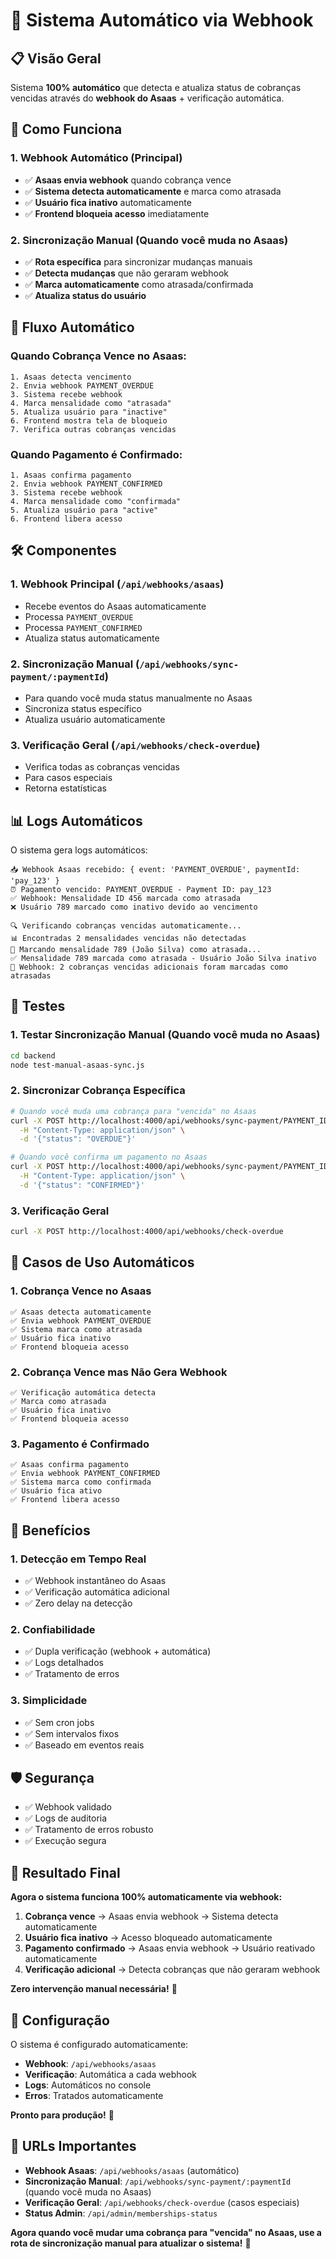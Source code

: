 # 📡 Sistema Automático via Webhook

## 📋 Visão Geral

Sistema **100% automático** que detecta e atualiza status de cobranças vencidas através do **webhook do Asaas** + verificação automática.

## 🚀 Como Funciona

### **1. Webhook Automático (Principal)**
- ✅ **Asaas envia webhook** quando cobrança vence
- ✅ **Sistema detecta automaticamente** e marca como atrasada
- ✅ **Usuário fica inativo** automaticamente
- ✅ **Frontend bloqueia acesso** imediatamente

### **2. Sincronização Manual (Quando você muda no Asaas)**
- ✅ **Rota específica** para sincronizar mudanças manuais
- ✅ **Detecta mudanças** que não geraram webhook
- ✅ **Marca automaticamente** como atrasada/confirmada
- ✅ **Atualiza status do usuário**

## 🎯 Fluxo Automático

### **Quando Cobrança Vence no Asaas:**
```
1. Asaas detecta vencimento
2. Envia webhook PAYMENT_OVERDUE
3. Sistema recebe webhook
4. Marca mensalidade como "atrasada"
5. Atualiza usuário para "inactive"
6. Frontend mostra tela de bloqueio
7. Verifica outras cobranças vencidas
```

### **Quando Pagamento é Confirmado:**
```
1. Asaas confirma pagamento
2. Envia webhook PAYMENT_CONFIRMED
3. Sistema recebe webhook
4. Marca mensalidade como "confirmada"
5. Atualiza usuário para "active"
6. Frontend libera acesso
```

## 🛠️ Componentes

### **1. Webhook Principal (`/api/webhooks/asaas`)**
- Recebe eventos do Asaas automaticamente
- Processa `PAYMENT_OVERDUE`
- Processa `PAYMENT_CONFIRMED`
- Atualiza status automaticamente

### **2. Sincronização Manual (`/api/webhooks/sync-payment/:paymentId`)**
- Para quando você muda status manualmente no Asaas
- Sincroniza status específico
- Atualiza usuário automaticamente

### **3. Verificação Geral (`/api/webhooks/check-overdue`)**
- Verifica todas as cobranças vencidas
- Para casos especiais
- Retorna estatísticas

## 📊 Logs Automáticos

O sistema gera logs automáticos:

```
📥 Webhook Asaas recebido: { event: 'PAYMENT_OVERDUE', paymentId: 'pay_123' }
⏰ Pagamento vencido: PAYMENT_OVERDUE - Payment ID: pay_123
✅ Webhook: Mensalidade ID 456 marcada como atrasada
❌ Usuário 789 marcado como inativo devido ao vencimento

🔍 Verificando cobranças vencidas automaticamente...
📊 Encontradas 2 mensalidades vencidas não detectadas
🔄 Marcando mensalidade 789 (João Silva) como atrasada...
✅ Mensalidade 789 marcada como atrasada - Usuário João Silva inativo
🎯 Webhook: 2 cobranças vencidas adicionais foram marcadas como atrasadas
```

## 🧪 Testes

### **1. Testar Sincronização Manual (Quando você muda no Asaas)**
```bash
cd backend
node test-manual-asaas-sync.js
```

### **2. Sincronizar Cobrança Específica**
```bash
# Quando você muda uma cobrança para "vencida" no Asaas
curl -X POST http://localhost:4000/api/webhooks/sync-payment/PAYMENT_ID \
  -H "Content-Type: application/json" \
  -d '{"status": "OVERDUE"}'

# Quando você confirma um pagamento no Asaas
curl -X POST http://localhost:4000/api/webhooks/sync-payment/PAYMENT_ID \
  -H "Content-Type: application/json" \
  -d '{"status": "CONFIRMED"}'
```

### **3. Verificação Geral**
```bash
curl -X POST http://localhost:4000/api/webhooks/check-overdue
```

## 🎯 Casos de Uso Automáticos

### **1. Cobrança Vence no Asaas**
```
✅ Asaas detecta automaticamente
✅ Envia webhook PAYMENT_OVERDUE
✅ Sistema marca como atrasada
✅ Usuário fica inativo
✅ Frontend bloqueia acesso
```

### **2. Cobrança Vence mas Não Gera Webhook**
```
✅ Verificação automática detecta
✅ Marca como atrasada
✅ Usuário fica inativo
✅ Frontend bloqueia acesso
```

### **3. Pagamento é Confirmado**
```
✅ Asaas confirma pagamento
✅ Envia webhook PAYMENT_CONFIRMED
✅ Sistema marca como confirmada
✅ Usuário fica ativo
✅ Frontend libera acesso
```

## 🚀 Benefícios

### **1. Detecção em Tempo Real**
- ✅ Webhook instantâneo do Asaas
- ✅ Verificação automática adicional
- ✅ Zero delay na detecção

### **2. Confiabilidade**
- ✅ Dupla verificação (webhook + automática)
- ✅ Logs detalhados
- ✅ Tratamento de erros

### **3. Simplicidade**
- ✅ Sem cron jobs
- ✅ Sem intervalos fixos
- ✅ Baseado em eventos reais

## 🛡️ Segurança

- ✅ Webhook validado
- ✅ Logs de auditoria
- ✅ Tratamento de erros robusto
- ✅ Execução segura

## 🎯 Resultado Final

**Agora o sistema funciona 100% automaticamente via webhook:**

1. **Cobrança vence** → Asaas envia webhook → Sistema detecta automaticamente
2. **Usuário fica inativo** → Acesso bloqueado automaticamente
3. **Pagamento confirmado** → Asaas envia webhook → Usuário reativado automaticamente
4. **Verificação adicional** → Detecta cobranças que não geraram webhook

**Zero intervenção manual necessária!** 🎉

## 📝 Configuração

O sistema é configurado automaticamente:

- **Webhook**: `/api/webhooks/asaas`
- **Verificação**: Automática a cada webhook
- **Logs**: Automáticos no console
- **Erros**: Tratados automaticamente

**Pronto para produção!** 🚀

## 🔧 URLs Importantes

- **Webhook Asaas**: `/api/webhooks/asaas` (automático)
- **Sincronização Manual**: `/api/webhooks/sync-payment/:paymentId` (quando você muda no Asaas)
- **Verificação Geral**: `/api/webhooks/check-overdue` (casos especiais)
- **Status Admin**: `/api/admin/memberships-status`

**Agora quando você mudar uma cobrança para "vencida" no Asaas, use a rota de sincronização manual para atualizar o sistema!** 🎯
